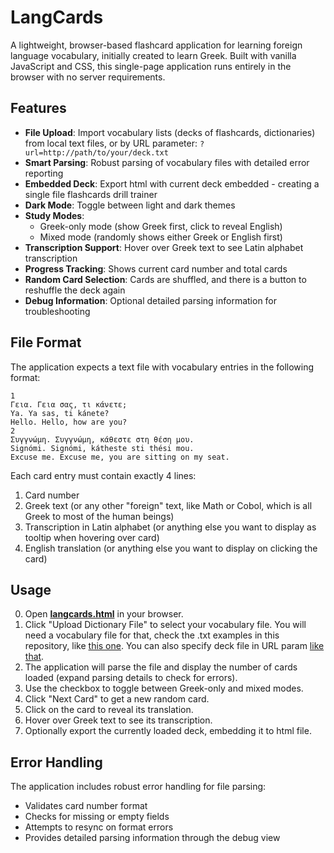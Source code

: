 # LangCards

A lightweight, browser-based flashcard application for learning foreign language vocabulary, initially created to learn Greek. 
Built with vanilla JavaScript and CSS, this single-page application runs entirely in the browser with no server requirements.

## Features

- **File Upload**: Import vocabulary lists (decks of flashcards, dictionaries) from local text files, or by URL parameter: `?url=http://path/to/your/deck.txt`
- **Smart Parsing**: Robust parsing of vocabulary files with detailed error reporting
- **Embedded Deck**: Export html with current deck embedded - creating a single file flashcards drill trainer
- **Dark Mode**: Toggle between light and dark themes
- **Study Modes**:
  - Greek-only mode (show Greek first, click to reveal English)
  - Mixed mode (randomly shows either Greek or English first)
- **Transcription Support**: Hover over Greek text to see Latin alphabet transcription
- **Progress Tracking**: Shows current card number and total cards
- **Random Card Selection**: Cards are shuffled, and there is a button to reshuffle the deck again
- **Debug Information**: Optional detailed parsing information for troubleshooting

## File Format

The application expects a text file with vocabulary entries in the following format:

```
1
Γεια. Γεια σας, τι κάνετε;
Ya. Ya sas, ti kánete?
Hello. Hello, how are you?
2
Συγγνώμη. Συγγνώμη, κάθεστε στη θέση μου.
Signómi. Signómi, kátheste sti thési mou.
Excuse me. Excuse me, you are sitting on my seat.
```

Each card entry must contain exactly 4 lines:
1. Card number
2. Greek text (or any other "foreign" text, like Math or Cobol, which is all Greek to most of the human beings)
3. Transcription in Latin alphabet (or anything else you want to display as tooltip when hovering over card)
4. English translation (or anything else you want to display on clicking the card)

## Usage

0. Open [**langcards.html**](https://alexeyanischenko.github.io/LangCards/langcards.html) in your browser.
1. Click "Upload Dictionary File" to select your vocabulary file. You will need a vocabulary file for that, check the .txt examples in this repository, like [this one](https://alexeyanischenko.github.io/LangCards/common-1100-greek-sentences.txt). You can also specify deck file in URL param [like that](https://alexeyanischenko.github.io/LangCards/langcards.html?url=https://alexeyanischenko.github.io/LangCards/common-1100-greek-sentences.txt).
2. The application will parse the file and display the number of cards loaded (expand parsing details to check for errors).
3. Use the checkbox to toggle between Greek-only and mixed modes.
4. Click "Next Card" to get a new random card.
5. Click on the card to reveal its translation.
6. Hover over Greek text to see its transcription.
7. Optionally export the currently loaded deck, embedding it to html file.

## Error Handling

The application includes robust error handling for file parsing:
- Validates card number format
- Checks for missing or empty fields
- Attempts to resync on format errors
- Provides detailed parsing information through the debug view
